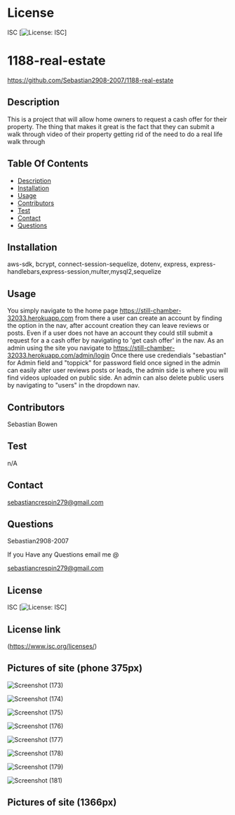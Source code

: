 # License
 ISC
[![License: ISC](https://img.shields.io/badge/License-ISC-blue.svg)]
                 
      

# 1188-real-estate
 https://github.com/Sebastian2908-2007/1188-real-estate
 ## Description

This is a project that will allow home owners to request a cash offer for their property. The thing that makes it great is the fact that they can submit a walk through video of their property getting rid of the need to do a real life walk through
    
 ## Table Of Contents
* [Description](#description)
* [Installation](#installation)
* [Usage](#usage)
* [Contributors](#contributors)
* [Test](#test)
* [Contact](#contact)
* [Questions](#questions)
    
 ## Installation

aws-sdk, bcrypt, connect-session-sequelize, dotenv, express, express-handlebars,express-session,multer,mysql2,sequelize

## Usage
 You simply navigate to the home page https://still-chamber-32033.herokuapp.com  from there a user can create an account by finding the option in the nav, after account creation they can leave reviews or posts. Even if a user does not have an account they could still submit a request for a a cash offer by navigating to 'get cash offer' in the nav. As an admin using the site you navigate to https://still-chamber-32033.herokuapp.com/admin/login  Once there use credendials "sebastian" for Admin field and "toppick" for password field once signed in the admin can easily alter user reviews posts or leads, the admin side is where you will find videos uploaded on public side. An admin can also delete public users by navigating to "users" in the dropdown nav.

 ## Contributors

  Sebastian Bowen

 ## Test 

 n/A
    
## Contact

 sebastiancrespin279@gmail.com

## Questions

 Sebastian2908-2007

If you Have any Questions email me @

sebastiancrespin279@gmail.com


## License
ISC 
[![License: ISC](https://img.shields.io/badge/License-ISC-blue.svg)]

## License link
(https://www.isc.org/licenses/)   

## Pictures of site (phone 375px)
![Screenshot (173)](https://user-images.githubusercontent.com/77297220/159547757-f0f36d7f-99d8-4a99-b8dd-57bd334f57da.png)

![Screenshot (174)](https://user-images.githubusercontent.com/77297220/159547775-a6645abb-3cfc-480f-949a-5469b15c5cef.png)

![Screenshot (175)](https://user-images.githubusercontent.com/77297220/159547787-a3e7c9e8-fba8-4dc3-b6d9-4bde6dc83ad5.png)

![Screenshot (176)](https://user-images.githubusercontent.com/77297220/159547793-a0b42b01-a0cb-46d9-8260-1cfaafa12965.png)

![Screenshot (177)](https://user-images.githubusercontent.com/77297220/159547802-114d8bb4-43ea-461d-8809-9a51bca5e20d.png)

![Screenshot (178)](https://user-images.githubusercontent.com/77297220/159547820-4fc2cee1-b0b0-44d0-9c39-82e3b3701dc3.png)

![Screenshot (179)](https://user-images.githubusercontent.com/77297220/159547841-32518165-d451-409e-a9a5-09d16a0d514b.png)

![Screenshot (181)](https://user-images.githubusercontent.com/77297220/159547881-d407833c-1f46-4ec3-9310-8bd602c490ff.png)

## Pictures of site (1366px)

